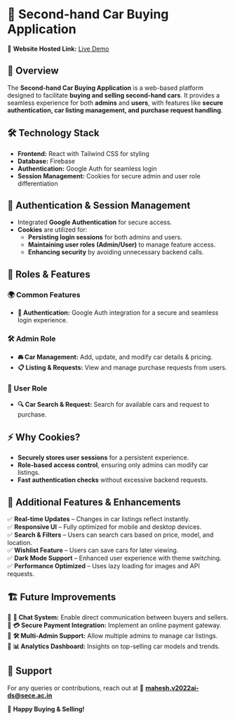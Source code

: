 # 🚗 Second-hand Car Buying Application  

🔗 **Website Hosted Link:** [Live Demo](https://carsapce-a3e9c.web.app/)  

## 📌 Overview  
The **Second-hand Car Buying Application** is a web-based platform designed to facilitate **buying and selling second-hand cars**. It provides a seamless experience for both **admins** and **users**, with features like **secure authentication, car listing management, and purchase request handling**.  

## 🛠️ Technology Stack  
- **Frontend:** React with Tailwind CSS for styling  
- **Database:** Firebase  
- **Authentication:** Google Auth for seamless login  
- **Session Management:** Cookies for secure admin and user role differentiation  

## 🔐 Authentication & Session Management  
- Integrated **Google Authentication** for secure access.  
- **Cookies** are utilized for:  
  - **Persisting login sessions** for both admins and users.  
  - **Maintaining user roles (Admin/User)** to manage feature access.  
  - **Enhancing security** by avoiding unnecessary backend calls.  

## 👥 Roles & Features  

### 🌍 Common Features  
- **🔑 Authentication:** Google Auth integration for a secure and seamless login experience.  

### 🛠️ Admin Role  
- **🚘 Car Management:** Add, update, and modify car details & pricing.  
- **📋 Listing & Requests:** View and manage purchase requests from users.  

### 👤 User Role  
- **🔍 Car Search & Request:** Search for available cars and request to purchase.  

## ⚡ Why Cookies?  
- **Securely stores user sessions** for a persistent experience.  
- **Role-based access control**, ensuring only admins can modify car listings.  
- **Fast authentication checks** without excessive backend requests.  

## 🚀 Additional Features & Enhancements  
✅ **Real-time Updates** – Changes in car listings reflect instantly.  
✅ **Responsive UI** – Fully optimized for mobile and desktop devices.  
✅ **Search & Filters** – Users can search cars based on price, model, and location.  
✅ **Wishlist Feature** – Users can save cars for later viewing.  
✅ **Dark Mode Support** – Enhanced user experience with theme switching.  
✅ **Performance Optimized** – Uses lazy loading for images and API requests.  

## 🏗️ Future Improvements  
🔹 **💬 Chat System:** Enable direct communication between buyers and sellers.  
🔹 **💳 Secure Payment Integration:** Implement an online payment gateway.  
🔹 **🛠️ Multi-Admin Support:** Allow multiple admins to manage car listings.  
🔹 **📊 Analytics Dashboard:** Insights on top-selling car models and trends.  

## 📩 Support  
For any queries or contributions, reach out at 📧 **mahesh.v2022ai-ds@sece.ac.in**  

🚀 **Happy Buying & Selling!**  
